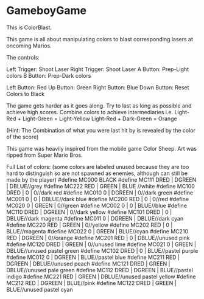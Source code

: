 # GameboyGame
This is ColorBlast.

This game is all about manipulating colors to blast corresponding lasers at oncoming Marios.

The controls:

 Left Trigger: Shoot Laser
Right Trigger: Shoot Laser
     A Button: Prep-Light colors
     B Button: Prep-Dark colors

  Left Button: Red
    Up Button: Green
 Right Button: Blue
  Down Button: Reset Colors to Black

The game gets harder as it goes along. Try to last as long as possible and achieve high scores.
Combine colors to achieve intermediaries i.e. Light-Red + Light-Green = Light-Yellow
					      Light-Red + Dark-Green = Orange

(Hint: The Combination of what you were last hit by is revealed by the color of the score)


This game was heavily inspired from the mobile game Color Sheep.
Art was ripped from Super Mario Bros.


Full List of colors: (some colors are labeled unused because they are too hard to distinguish so are 
			not spawned as enemies, although can still be made by the player)
#define MC000 BLACK
#define MC111 DRED | DGREEN | DBLUE//grey
#define MC222  RED |  GREEN | BLUE //white
#define MC100 DRED |      0 |     0//dark red
#define MC010    0 | DGREEN |     0//dark green 
#define MC001    0 |      0 | DBLUE//dark blue 
#define MC200  RED |      0 |     0//red 
#define MC020    0 |  GREEN |     0//green 
#define MC002    0 |      0 |  BLUE//blue 
#define MC110 DRED | DGREEN |     0//dark yellow
#define MC101 DRED |      0 | DBLUE//dark magenta
#define MC011    0 | DGREEN | DBLUE//dark cyan
#define MC220  RED |  GREEN |     0//yellow
#define MC202  RED |      0 |  BLUE//magenta
#define MC022    0 |  GREEN |  BLUE//cyan
#define MC210  RED | DGREEN |     0//orange
#define MC201  RED |      0 | DBLUE//unused pink
#define MC120 DRED |  GREEN |     0//unused lime
#define MC021    0 |  GREEN | DBLUE//unused pastel green
#define MC102 DRED |      0 |  BLUE//pastel purple
#define MC012    0 | DGREEN |  BLUE//pastel blue
#define MC211  RED | DGREEN | DBLUE//unused peach
#define MC121 DRED |  GREEN | DBLUE//unused pale green
#define MC112 DRED | DGREEN |  BLUE//pastel indigo
#define MC221  RED |  GREEN | DBLUE//unused pastel yellow
#define MC212  RED | DGREEN |  BLUE//pink
#define MC122 DRED |  GREEN |  BLUE//unused pastel cyan
